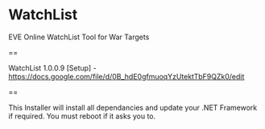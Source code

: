 WatchList
=========

EVE Online WatchList Tool for War Targets

==

WatchList 1.0.0.9 [Setup] - https://docs.google.com/file/d/0B_hdE0gfmuoqYzUtektTbF9QZk0/edit





==

This Installer will install all dependancies and update your .NET Framework if required. You must reboot if it asks you to.
